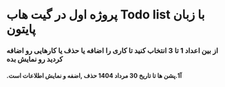 <h1>پروژه اول در گیت هاب Todo list با زبان پایتون</h1>
<h3>از بین اعداد 1 تا 3 انتخاب کنید تا کاری را اضافه یا حذف یا کارهایی رو اضافه کردید رو نمایش بده</h3>
<h4>.آ1.پشن ها تا تاریخ 30 مرداد 1404 حذف ,اضفه و نمایش اطلاعات است</h4>
